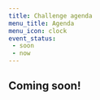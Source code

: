 ```yaml
---
title: Challenge agenda
menu_title: Agenda
menu_icon: clock
event_status:
 - soon
 - now
---
```


## Coming soon! 
